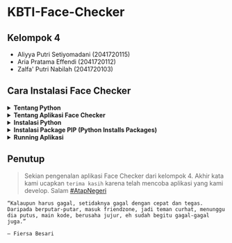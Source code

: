 # KBTI-Face-Checker

## Kelompok 4

-   Aliyya Putri Setiyomadani (2041720115)
-   Aria Pratama Effendi (2041720112)
-   Zalfa' Putri Nabilah (2041720103)

## Cara Instalasi Face Checker

<details>
    <summary><b>Tentang Python</b></summary>

[Python](https://www.python.org) adalah sebuah bahasa pemrograman tingkat tinggi (high-level) dan multi guna. Tingkat tinggi yang dimaksud adalah dari cara kita berinteraksi dengan komputer menggunakan bahasa yang hampir mirip dengan bahasa manusia tanpa perlu mengerti dan memahami detail dari sistem operasi atau komputer itu sendiri. Berbeda dengan bahasa pemrograman tingkat rendah seperti Assembly atau C yang mana kita perlu memahami cara memanage memory dan sebagainya.

Python diciptakan pada akhir tahun 1980-an oleh [Guido Van Rossum](https://en.wikipedia.org/wiki/Guido_van_Rossum) seorang programmer dari Belanda. Python dirilis pertama kali pada tahun 1991, Python 2.0 dirilis pada tahun 2000 dan Python 3.0 dirilis pada tahun 2008. Saat ini buat teman-teman yang ingin belajar Python, saya sarankan langsung mulai dengan Python versi 3+.

Karena populernya bahasa ini dan bisa digunakan untuk berbagai macam keperluan, kita akan sering melihat Python digunakan dalam web development, pembuatan API, program berbasis CLI, embedded system, scripting engine untuk game dan lain sebagainya.

</details>

<details>
    <summary><b>Tentang Aplikasi Face Checker</b></summary>

![Gambar Aplikasi Face Checker](https://cdn.discordapp.com/attachments/878508823873196114/921677584947875880/unknown.png)

Face Checker merupakan contoh biometrika berdasakan bagian tubuh. Sistem ini adalah sistem untuk mengenali identitas seseorang secara otomatis melalui teknologi komputer yang bertujuan untuk mendukung proses pengecekan dan pengenalan wajah penggunakan dengan cepat dan tepat.

</details>

<details>
    <summary><b>Instalasi Python</b></summary>

-   Download Python [disini](https://www.python.org/downloads/)
-   Lakukan Instalasi Python sesuai dengan device kalian
-   [Windows](https://www.youtube.com/watch?v=OSmaWPSgvTQ)
-   [MacOs](https://www.youtube.com/watch?v=HSAm6s10G7g)
</details>

<details>
    <summary><b>Instalasi Package PIP (Python Installs Packages)</b></summary>

-   `pip install tk`
    ![Gambar Install tk](https://cdn.discordapp.com/attachments/878508823873196114/921679267409059860/unknown.png)

-   `pip install tkinter-page`
    ![Gambar Install tkinter-page](https://cdn.discordapp.com/attachments/878508823873196114/921680126008254464/unknown.png)

-   `pip install opencv-python`
    ![Gambar Install opencv-python](https://cdn.discordapp.com/attachments/878508823873196114/921680621284257832/unknown.png)

-   `pip install pytest-shutil`
    ![Gambar Install pytest-shutil](https://cdn.discordapp.com/attachments/878508823873196114/921698985524211732/unknown.png)

-   `pip install python-csv`
    ![Gambar Install python-csv](https://cdn.discordapp.com/attachments/878508823873196114/921698451606110248/unknown.png)

-   `pip install Pillow`
    ![Gambar Install Pillow](https://cdn.discordapp.com/attachments/878508823873196114/921681561013870622/unknown.png)

-   `pip install numpy`
    ![Gambar Install numpy](https://cdn.discordapp.com/attachments/878508823873196114/921681845488336926/unknown.png)

-   `pip install pandas`
    ![Gambar Install pandas](https://cdn.discordapp.com/attachments/878508823873196114/921682069774557184/unknown.png)

-   `pip install face_recognition`
![Gambar Install face_recognition](https://cdn.discordapp.com/attachments/878508823873196114/921683163678408734/unknown.png)
</details>

<details>
    <summary><b>Running Aplikasi</b></summary>

1.  Pertama jalankan file `index.py`
    ![Gambar Run App](https://cdn.discordapp.com/attachments/878508823873196114/921701475892228146/unknown.png)
       <hr>
1.  Selanjutnya akan tampil GUI Aplikasi seperti berikut
    ![Gambar Aplikasi Face Checker](https://cdn.discordapp.com/attachments/878508823873196114/921677584947875880/unknown.png)
    <hr>
1.  Masukkan _**ID Student**_ dan _**Nama Student**_
    ![Gambar Aplikasi Demo](https://cdn.discordapp.com/attachments/878508823873196114/921704311493394432/unknown.png)
    <hr>
1.  Klik tombol `take images` untuk mendapatkan sample / gambar
    ![Gambar Aplikasi Demo](https://cdn.discordapp.com/attachments/878508823873196114/921783574385004544/unknown.png)
    <hr>
1.  Setelah klik tombol `take images` akan muncul kamera untuk mengenali dan mengambil sample dari object
    ![Gambar Aplikasi Demo](https://cdn.discordapp.com/attachments/878508823873196114/921905508259070013/unknown.png)
    <hr>
1.  Setelah system berhasil mendeteksi object, akan muncul notifikasi pada label _Notification System_ yang berisikan _**ID Student**_ dan _**Nama Student**_ yang telah diinputkan, lalu klik tombol `train images`
    ![Gambar Aplikasi Demo](https://cdn.discordapp.com/attachments/878508823873196114/921783767146827826/unknown.png)
     <hr>
1.  Jika berhasil maka akan muncul notifikasi pada label _Notification System_
    dengan message `image trained`
    ![Gambar Aplikasi Demo](https://cdn.discordapp.com/attachments/878508823873196114/921783837246230578/unknown.png)
    <hr>
1.  Untuk melihat apakah datanya udah masuk bisa dilihat di folder `StudentDetails` untuk melihat apakah data nya berhasil di _train_ atau tidak
    ![Gambar Aplikasi Demo](https://cdn.discordapp.com/attachments/878508823873196114/921913156522098698/unknown.png)
    <hr>
1.  Selanjutnya klik tombol `take images` dan kamera nantinya akan terbuka
    ![Gambar Aplikasi Demo](https://cdn.discordapp.com/attachments/878508823873196114/921783837246230578/unknown.png)
    <hr>
1.  Setelah terdeteksi oleh kamera seperti gambar dibawah
    ![Gambar Aplikasi Demo](https://cdn.discordapp.com/attachments/878508823873196114/921907155223863326/unknown.png)
    <hr>
1.  Tekan huruf `Q` yang ada pada keyboard device anda masing-masing, dan nantinya akan muncul _**ID Student**_ - _**Nama Student**_ dan _**DATETIME**_ ketika proses `take images` berlangsung
    ![Gambar Aplikasi Demo](https://cdn.discordapp.com/attachments/878508823873196114/921907805076746300/unknown.png)
    <hr>
1.  Untuk mengetahui apakah datanya sudah masuk, anda bisa melihat di folder `Attandance` lalu buka file csv nya, nanti akan terlihat seperti gambar berikut
    ![Gambar Aplikasi Demo](https://cdn.discordapp.com/attachments/878508823873196114/921910878415249478/unknown.png)
    <hr>
1.  Jika telah melakukan semua langkah diatas, maka aplikasi sudah selesai digunakan dan Anda bisa men klik tombol `Quit` dan nantinya aplikasi akan `exit()` dengan sendirinya
![Gambar Aplikasi Demo](https://cdn.discordapp.com/attachments/878508823873196114/921910878415249478/unknown.png)
<hr>
</details>

## Penutup

> Sekian pengenalan aplikasi Face Checker dari kelompok 4. Akhir kata kami ucapkan `terima kasih` karena telah mencoba aplikasi yang kami develop. Salam [#AtapNegeri](https://www.youtube.com/user/fiersabesari)

```
“Kalaupun harus gagal, setidaknya gagal dengan cepat dan tegas. Daripada berputar-putar, masuk friendzone, jadi teman curhat, menunggu dia putus, main kode, berusaha jujur, eh sudah begitu gagal-gagal juga.”

– Fiersa Besari
```

